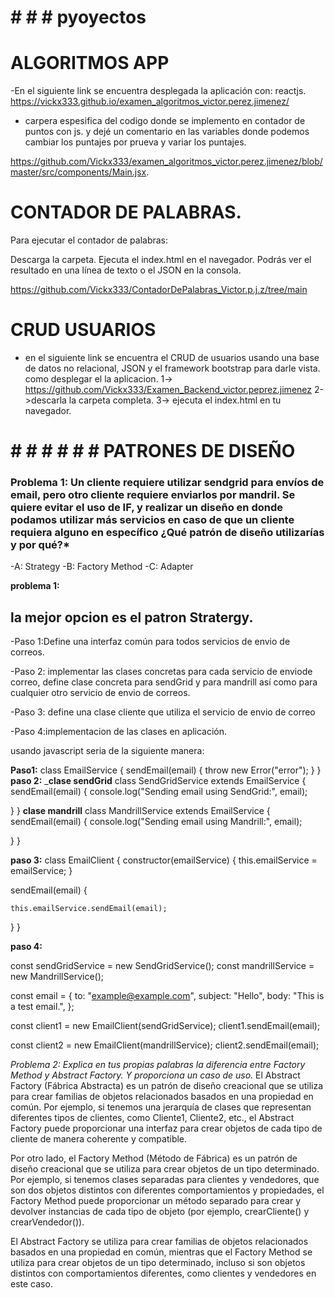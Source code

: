 # # # # pyoyectos 
# __ALGORITMOS APP__
-En el siguiente link se encuentra desplegada la aplicación con:
reactjs.
https://vickx333.github.io/examen_algoritmos_victor.perez.jimenez/

- carpera espesifica del codigo donde se  implemento en contador de puntos con js. 
y dejé un comentario en las variables donde podemos cambiar los puntajes por prueva y variar los puntajes.

https://github.com/Vickx333/examen_algoritmos_victor.perez.jimenez/blob/master/src/components/Main.jsx.

# __CONTADOR DE PALABRAS.__

Para ejecutar el contador de palabras:

Descarga la carpeta.
Ejecuta el index.html en el navegador.
Podrás ver el resultado en una línea de texto o el JSON en la consola.

https://github.com/Vickx333/ContadorDePalabras_Victor.p.j.z/tree/main

# #######################

# __CRUD USUARIOS__
- en el siguiente link se encuentra el CRUD de usuarios usando una base de datos no relacional, JSON y el framework bootstrap para darle vista. 
como desplegar el la aplicacion.
1->  https://github.com/Vickx333/Examen_Backend_victor.peprez.jimenez
2->descarla la carpeta completa.
3-> ejecuta el index.html en tu navegador. 


# #####################

# # # # # # # PATRONES DE DISEÑO

### Problema 1: Un cliente requiere utilizar sendgrid para envíos de email, pero otro cliente requiere enviarlos por mandril. Se quiere evitar el uso de IF, y realizar un diseño en donde podamos utilizar más servicios en caso de que un cliente requiera alguno en específico ¿Qué patrón de diseño utilizarías y por qué?*


-A: Strategy 
-B: Factory Method 
-C: Adapter


__problema 1:__
## la mejor opcion es el patron Stratergy.
-Paso 1:Define una interfaz común para todos servicios de envio de correos.

-Paso 2: implementar las clases concretas para cada servicio de enviode correo,
define clase concreta para sendGrid y para mandrill así como para cualquier otro servicio de envio de correos. 

-Paso 3: define una clase cliente que utiliza el servicio de envio de correo

-Paso 4:implementacion de las clases en aplicación.

 usando javascript seria de la siguiente manera: 

 __Paso1:__
 class EmailService {
  sendEmail(email) {
    throw new Error("error");
  }
}
__paso 2:__
___clase  sendGrid__
class SendGridService extends EmailService {
  sendEmail(email) {
    console.log("Sending email using SendGrid:", email);
    
  }
}
__clase mandrill__
class MandrillService extends EmailService {
  sendEmail(email) {
    console.log("Sending email using Mandrill:", email);
   
  }
}

 __paso 3:__ 
class EmailClient {
  constructor(emailService) {
    this.emailService = emailService;
  }

  sendEmail(email) {
    
    this.emailService.sendEmail(email);
  }
}

__paso 4:__ 

const sendGridService = new SendGridService();
const mandrillService = new MandrillService();

const email = {
  to: "example@example.com",
  subject: "Hello",
  body: "This is a test email.",
};

const client1 = new EmailClient(sendGridService);
client1.sendEmail(email);

const client2 = new EmailClient(mandrillService);
client2.sendEmail(email);



*Problema 2: Explica en tus propias palabras la diferencia entre Factory Method y Abstract Factory. Y proporciona un caso de uso.*
El Abstract Factory (Fábrica Abstracta) es un patrón de diseño creacional que se utiliza para crear familias de objetos relacionados basados en una propiedad en común. Por ejemplo, si tenemos una jerarquía de clases que representan diferentes tipos de clientes, como Cliente1, Cliente2, etc., el Abstract Factory puede proporcionar una interfaz para crear objetos de cada tipo de cliente de manera coherente y compatible.

Por otro lado, el Factory Method (Método de Fábrica) es un patrón de diseño creacional que se utiliza para crear objetos de un tipo determinado. Por ejemplo, si tenemos clases separadas para clientes y vendedores, que son dos objetos distintos con diferentes comportamientos y propiedades, el Factory Method puede proporcionar un método separado para crear y devolver instancias de cada tipo de objeto (por ejemplo, crearCliente() y crearVendedor()).

El Abstract Factory se utiliza para crear familias de objetos relacionados basados en una propiedad en común, mientras que el Factory Method se utiliza para crear objetos de un tipo determinado, incluso si son objetos distintos con comportamientos diferentes, como clientes y vendedores en este caso.




